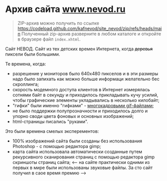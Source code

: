 # Архив сайта www.nevod.ru 

> ZIP-архив можно получить по ссылке <a href='https://codeload.github.com/kafnevod/site_nevod/zip/refs/heads/main'>
https://codeload.github.com/kafnevod/site_nevod/zip/refs/heads/main</a>
> Полученный zip-архив разверните в любом каталоге и откройте в браузере файл `index.xhtml`.


Сайт НЕВОД.
Сайт из тех детских времен Интернета, когда <s>деревья</s> пиксели были большими.

Те времена, когда:

- разрешение у мониторов было 640x480 пикселов и в эти размеры надо было запихать как можно больше информаци желательно бес скроллинга; 
- скорость модемного доступа клиентов в Интернет измерялась сотнями байт в секунду и приходилось прикладывать кучу усилий, чтобы графические элементы укладывались в несколько килобайт;
- "гифки" были именно "гифками" - <a href='terem/terem.html'>многокадровыми gif-файлами</a>;
- не было поддержки полупрозначности и приходилось долго и упорно своди цвета фоновых и основных изображений;
- html-страницы писались "руками".



Это были времена смелых эксперементов:

- 100% изображений сайта были созданы без использования Photoshop - с помощью редактора gimp;
- карта сайта использовала автоматически созданные путем рекурсивного сканирования страниц с помощью редактора gimp скриншоты страниц сайта;
<-- на сайте практически одними из первых в мире были использованы звуковые файлы. За сто сайт получил в саое время премию -->

